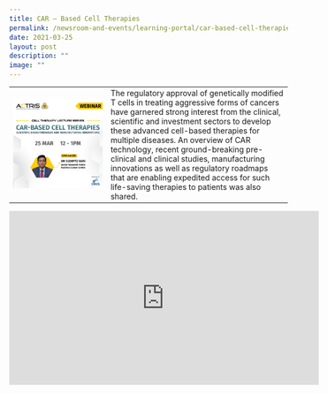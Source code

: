 ```yaml
---
title: CAR – Based Cell Therapies
permalink: /newsroom-and-events/learning-portal/car-based-cell-therapies/
date: 2021-03-25
layout: post
description: ""
image: ""
---
```

<table>
	<tbody>
		<tr>
			<td style="width:35%">
				<img src="/images/Learning%20Portal/2021/webinar_sudipto-website.png">
			</td>
			<td style="width:65%">
The regulatory approval of genetically modified T cells in treating aggressive forms of cancers have garnered strong interest from the clinical, scientific and investment sectors to develop these advanced cell-based therapies for multiple diseases. An overview of CAR technology, recent ground-breaking pre-clinical and clinical studies, manufacturing innovations as well as regulatory roadmaps that are enabling expedited access for such life-saving therapies to patients was also shared.
			</td>
		</tr>
	</tbody>
</table>

<iframe allowfullscreen="" allow="accelerometer; autoplay; clipboard-write; encrypted-media; gyroscope; picture-in-picture; web-share" frameborder="0" title="YouTube video player" src="https://www.youtube.com/embed/s2Tgozxgi1o?si=pqTSBIJen86H7tmr" height="315" width="560"></iframe>